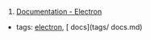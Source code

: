 1. [Documentation - Electron](https://electron.atom.io/docs/)
  * tags: [electron](tags/electron.md), [ docs](tags/ docs.md)
